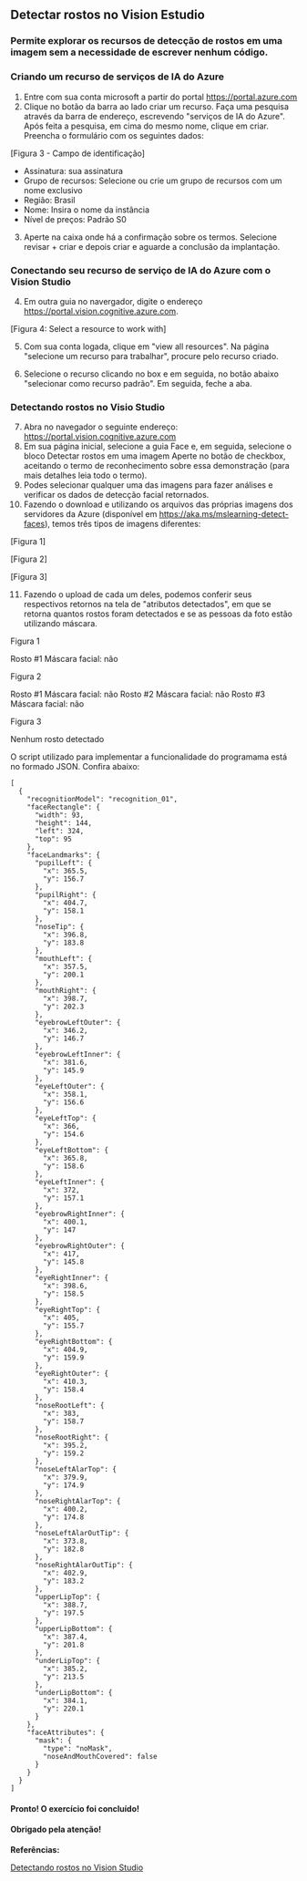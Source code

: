## Detectar rostos no Vision Estudio

### Permite explorar os recursos de detecção de rostos em uma imagem sem a necessidade de escrever nenhum código. 

### Criando um recurso de serviços de IA do Azure

1. Entre com sua conta microsoft a partir do portal https://portal.azure.com
2. Clique no botão da barra ao lado criar um recurso. Faça uma pesquisa através da barra de endereço, escrevendo "serviços de IA do Azure". Após feita a pesquisa, em cima do mesmo nome, clique em criar. Preencha o formulário com os seguintes dados: 

[Figura 3 - Campo de identificação]
 
* Assinatura: sua assinatura
* Grupo de recursos: Selecione ou crie um grupo de recursos com um nome exclusivo
* Região: Brasil
* Nome: Insira o nome da instância
* Nível de preços: Padrão S0

3. Aperte na caixa onde há a confirmação sobre os termos.
Selecione revisar + criar e depois criar e aguarde a conclusão da implantação.

### Conectando seu recurso de serviço de IA do Azure com o Vision Studio

4. Em outra guia no navergador, digite o endereço https://portal.vision.cognitive.azure.com.

[Figura 4: Select a resource to work with]

5. Com sua conta logada, clique em "view all resources". 
Na página "selecione um recurso para trabalhar", procure pelo recurso criado.

6. Selecione o recurso clicando no box e em seguida, no botão abaixo "selecionar como recurso padrão". 
Em seguida, feche a aba. 

### Detectando rostos no Visio Studio

7. Abra no navegador o seguinte endereço: https://portal.vision.cognitive.azure.com
8. Em sua página inicial, selecione a guia Face e, em seguida, selecione o bloco Detectar rostos em uma imagem
Aperte no botão de checkbox, aceitando o termo de reconhecimento sobre essa demonstração (para mais detalhes leia todo o termo).
9. Podes selecionar qualquer uma das imagens para fazer análises e verificar os dados de detecção facial retornados.
10. Fazendo o download e utilizando os arquivos das próprias imagens dos servidores da Azure (disponível em https://aka.ms/mslearning-detect-faces), temos três tipos de imagens diferentes:

[Figura 1]

[Figura 2]

[Figura 3]

11. Fazendo o upload de cada um deles, podemos conferir seus respectivos retornos na tela de "atributos detectados", em que se retorna quantos rostos foram detectados e se as pessoas da foto estão utilizando máscara.

Figura 1

Rosto #1
Máscara facial: não 

Figura 2

Rosto #1
Máscara facial: não 
Rosto #2
Máscara facial: não 
Rosto #3
Máscara facial: não 

Figura 3 

Nenhum rosto detectado

O script utilizado para implementar a funcionalidade do programama está no formado JSON. Confira abaixo: 

```
[
  {
    "recognitionModel": "recognition_01",
    "faceRectangle": {
      "width": 93,
      "height": 144,
      "left": 324,
      "top": 95
    },
    "faceLandmarks": {
      "pupilLeft": {
        "x": 365.5,
        "y": 156.7
      },
      "pupilRight": {
        "x": 404.7,
        "y": 158.1
      },
      "noseTip": {
        "x": 396.8,
        "y": 183.8
      },
      "mouthLeft": {
        "x": 357.5,
        "y": 200.1
      },
      "mouthRight": {
        "x": 398.7,
        "y": 202.3
      },
      "eyebrowLeftOuter": {
        "x": 346.2,
        "y": 146.7
      },
      "eyebrowLeftInner": {
        "x": 381.6,
        "y": 145.9
      },
      "eyeLeftOuter": {
        "x": 358.1,
        "y": 156.6
      },
      "eyeLeftTop": {
        "x": 366,
        "y": 154.6
      },
      "eyeLeftBottom": {
        "x": 365.8,
        "y": 158.6
      },
      "eyeLeftInner": {
        "x": 372,
        "y": 157.1
      },
      "eyebrowRightInner": {
        "x": 400.1,
        "y": 147
      },
      "eyebrowRightOuter": {
        "x": 417,
        "y": 145.8
      },
      "eyeRightInner": {
        "x": 398.6,
        "y": 158.5
      },
      "eyeRightTop": {
        "x": 405,
        "y": 155.7
      },
      "eyeRightBottom": {
        "x": 404.9,
        "y": 159.9
      },
      "eyeRightOuter": {
        "x": 410.3,
        "y": 158.4
      },
      "noseRootLeft": {
        "x": 383,
        "y": 158.7
      },
      "noseRootRight": {
        "x": 395.2,
        "y": 159.2
      },
      "noseLeftAlarTop": {
        "x": 379.9,
        "y": 174.9
      },
      "noseRightAlarTop": {
        "x": 400.2,
        "y": 174.8
      },
      "noseLeftAlarOutTip": {
        "x": 373.8,
        "y": 182.8
      },
      "noseRightAlarOutTip": {
        "x": 402.9,
        "y": 183.2
      },
      "upperLipTop": {
        "x": 388.7,
        "y": 197.5
      },
      "upperLipBottom": {
        "x": 387.4,
        "y": 201.8
      },
      "underLipTop": {
        "x": 385.2,
        "y": 213.5
      },
      "underLipBottom": {
        "x": 384.1,
        "y": 220.1
      }
    },
    "faceAttributes": {
      "mask": {
        "type": "noMask",
        "noseAndMouthCovered": false
      }
    }
  }
]

```

#### Pronto! O exercício foi concluído!

#### Obrigado pela atenção!

**Referências:**

[Detectando rostos no Vision Studio](https://microsoftlearning.github.io/mslearn-ai-fundamentals/Instructions/Labs/04-face.html/) 

